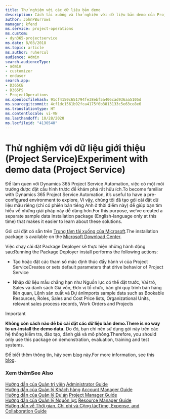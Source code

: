 ```yaml
---
title: Thử nghiệm với các dữ liệu bản demo
description: Cách tải xuống và thử nghiệm với dữ liệu bản demo của Project Service Automation.
author: JohnPBurrows
manager: kfend
ms.service: project-operations
ms.custom:
- dyn365-projectservice
ms.date: 8/03/2018
ms.topic: article
ms.author: ruhercul
audience: Admin
search.audienceType:
- admin
- customizer
- enduser
search.app:
- D365CE
- D365PS
- ProjectOperations
ms.openlocfilehash: 91cf4150c651794fe38ebf5a406cad936aa5105d
ms.sourcegitcommit: 4cf1dc1561b92fca4175f0b3813133c5e63ce8e6
ms.translationtype: HT
ms.contentlocale: vi-VN
ms.lasthandoff: 10/28/2020
ms.locfileid: "4130540"
---
```

# <a name="experiment-with-demo-data-project-service"></a><span data-ttu-id="024c1-103">Thử nghiệm với dữ liệu giới thiệu (Project Service)</span><span class="sxs-lookup"><span data-stu-id="024c1-103">Experiment with demo data (Project Service)</span></span>

<span data-ttu-id="024c1-104">Để làm quen với Dynamics 365 Project Service Automation, việc có một môi trường được đặt cấu hình trước để khám phá rất hữu ích.</span><span class="sxs-lookup"><span data-stu-id="024c1-104">To become familiar with Dynamics 365 Project Service Automation, it’s useful to have a pre-configured environment to explore.</span></span> <span data-ttu-id="024c1-105">Vì vậy, chúng tôi đã tạo gói cài đặt dữ liệu mẫu riêng (chỉ có phiên bản tiếng Anh ở thời điểm này) để giúp bạn tìm hiểu về những giải pháp này dễ dàng hơn.</span><span class="sxs-lookup"><span data-stu-id="024c1-105">For this purpose, we’ve created a separate sample data installation package (English-language only at this time) that makes it easier to learn about these solutions.</span></span> 

<span data-ttu-id="024c1-106">Gói cài đặt có sẵn trên [Trung tâm tải xuống của Microsoft](https://go.microsoft.com/fwlink/?linkid=859966).</span><span class="sxs-lookup"><span data-stu-id="024c1-106">The installation package is available on the [Microsoft Download Center](https://go.microsoft.com/fwlink/?linkid=859966).</span></span>  

<span data-ttu-id="024c1-107">Việc chạy cài đặt Package Deployer sẽ thực hiện những hành động sau:</span><span class="sxs-lookup"><span data-stu-id="024c1-107">Running the Package Deployer install performs the following actions:</span></span> 
  
-   <span data-ttu-id="024c1-108">Tạo hoặc đặt các tham số mặc định thúc đẩy hành vi của Project Service</span><span class="sxs-lookup"><span data-stu-id="024c1-108">Creates or sets default parameters that drive behavior of Project Service</span></span>  
  
-   <span data-ttu-id="024c1-109">Nhập dữ liệu mẫu chẳng hạn như Nguồn lực có thể đặt trước, Vai trò, Sales và danh sách Giá vốn, Đơn vị tổ chức, bản ghi quy trình bán hàng liên quan, Lệnh sản xuất và Dự án</span><span class="sxs-lookup"><span data-stu-id="024c1-109">Imports sample data such as Bookable Resources, Roles, Sales and Cost Price lists, Organizational Units, relevant sales process records, Work Orders and Projects</span></span>    
  
> [!IMPORTANT]
> <span data-ttu-id="024c1-110">**Không còn cách nào để bỏ cài đặt các dữ liệu bản demo.**</span><span class="sxs-lookup"><span data-stu-id="024c1-110">**There is no way to un-install the demo data.**</span></span> <span data-ttu-id="024c1-111">Do đó, bạn chỉ nên sử dụng gói này trên các hệ thống kiểm tra, đào tạo, đánh giá và mô phỏng.</span><span class="sxs-lookup"><span data-stu-id="024c1-111">Therefore, you should only use this package on demonstration, evaluation, training and test systems.</span></span>

<span data-ttu-id="024c1-112">Để biết thêm thông tin, hãy xem [blog](https://blogs.msdn.microsoft.com/crm/2017/10/24/microsoft-dynamics-365-for-field-service-and-project-service-automation-sample-data) này.</span><span class="sxs-lookup"><span data-stu-id="024c1-112">For more information, see this [blog](https://blogs.msdn.microsoft.com/crm/2017/10/24/microsoft-dynamics-365-for-field-service-and-project-service-automation-sample-data).</span></span>





  
### <a name="see-also"></a><span data-ttu-id="024c1-113">Xem thêm</span><span class="sxs-lookup"><span data-stu-id="024c1-113">See Also</span></span>  
 <span data-ttu-id="024c1-114">[Hướng dẫn của Quản trị viên](../psa/admin-guide.md) </span><span class="sxs-lookup"><span data-stu-id="024c1-114">[Administrator Guide](../psa/admin-guide.md) </span></span>  
 <span data-ttu-id="024c1-115">[Hướng dẫn của Quản lý Khách hàng](../psa/account-manager-guide.md) </span><span class="sxs-lookup"><span data-stu-id="024c1-115">[Account Manager Guide](../psa/account-manager-guide.md) </span></span>  
 <span data-ttu-id="024c1-116">[Hướng dẫn của Quản lý Dự án](../psa/project-manager-guide.md) </span><span class="sxs-lookup"><span data-stu-id="024c1-116">[Project Manager Guide](../psa/project-manager-guide.md) </span></span>  
 <span data-ttu-id="024c1-117">[Hướng dẫn của Quản lý Nguồn lực](../psa/resource-manager-guide.md) </span><span class="sxs-lookup"><span data-stu-id="024c1-117">[Resource Manager Guide](../psa/resource-manager-guide.md) </span></span>  
 [<span data-ttu-id="024c1-118">Hướng dẫn về Thời gian, Chi phí và Cộng tác</span><span class="sxs-lookup"><span data-stu-id="024c1-118">Time, Expense, and Collaboration Guide</span></span>](../psa/time-expense-collaboration-guide.md)
